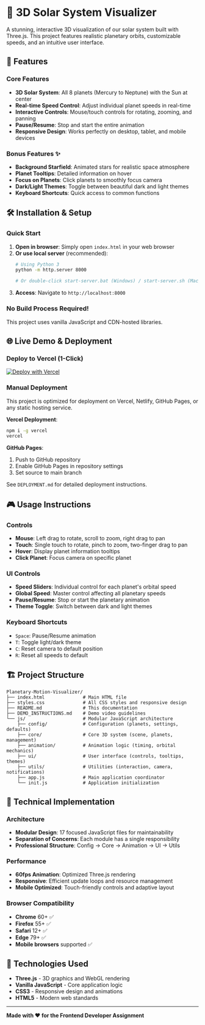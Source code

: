 # 🌟 3D Solar System Visualizer

A stunning, interactive 3D visualization of our solar system built with Three.js. This project features realistic planetary orbits, customizable speeds, and an intuitive user interface.

## 🚀 Features

### Core Features
- **3D Solar System**: All 8 planets (Mercury to Neptune) with the Sun at center
- **Real-time Speed Control**: Adjust individual planet speeds in real-time
- **Interactive Controls**: Mouse/touch controls for rotating, zooming, and panning
- **Pause/Resume**: Stop and start the entire animation
- **Responsive Design**: Works perfectly on desktop, tablet, and mobile devices

### Bonus Features ✨
- **Background Starfield**: Animated stars for realistic space atmosphere
- **Planet Tooltips**: Detailed information on hover
- **Focus on Planets**: Click planets to smoothly focus camera
- **Dark/Light Themes**: Toggle between beautiful dark and light themes
- **Keyboard Shortcuts**: Quick access to common functions

## 🛠️ Installation & Setup

### Quick Start
1. **Open in browser**: Simply open `index.html` in your web browser
2. **Or use local server** (recommended):
   ```bash
   # Using Python 3
   python -m http.server 8000
   
   # Or double-click start-server.bat (Windows) / start-server.sh (Mac/Linux)
   ```
3. **Access**: Navigate to `http://localhost:8000`

### No Build Process Required!
This project uses vanilla JavaScript and CDN-hosted libraries.

## 🌐 Live Demo & Deployment

### Deploy to Vercel (1-Click)
[![Deploy with Vercel](https://vercel.com/button)](https://vercel.com/new/clone?repository-url=https://github.com/yourusername/3d-solar-system-visualizer)

### Manual Deployment
This project is optimized for deployment on Vercel, Netlify, GitHub Pages, or any static hosting service.

**Vercel Deployment**:
```bash
npm i -g vercel
vercel
```

**GitHub Pages**:
1. Push to GitHub repository
2. Enable GitHub Pages in repository settings
3. Set source to main branch

See `DEPLOYMENT.md` for detailed deployment instructions.

## 🎮 Usage Instructions

### Controls
- **Mouse**: Left drag to rotate, scroll to zoom, right drag to pan
- **Touch**: Single touch to rotate, pinch to zoom, two-finger drag to pan
- **Hover**: Display planet information tooltips
- **Click Planet**: Focus camera on specific planet

### UI Controls
- **Speed Sliders**: Individual control for each planet's orbital speed
- **Global Speed**: Master control affecting all planetary speeds
- **Pause/Resume**: Stop or start the planetary animation
- **Theme Toggle**: Switch between dark and light themes

### Keyboard Shortcuts
- `Space`: Pause/Resume animation
- `T`: Toggle light/dark theme
- `C`: Reset camera to default position
- `R`: Reset all speeds to default

## 🏗️ Project Structure

```
Planetary-Motion-Visualizer/
├── index.html              # Main HTML file
├── styles.css              # All CSS styles and responsive design
├── README.md               # This documentation
├── DEMO_INSTRUCTIONS.md    # Demo video guidelines
└── js/                     # Modular JavaScript architecture
    ├── config/             # Configuration (planets, settings, defaults)
    ├── core/               # Core 3D system (scene, planets, management)
    ├── animation/          # Animation logic (timing, orbital mechanics)
    ├── ui/                 # User interface (controls, tooltips, themes)
    ├── utils/              # Utilities (interaction, camera, notifications)
    ├── app.js              # Main application coordinator
    └── init.js             # Application initialization
```

## 🎯 Technical Implementation

### Architecture
- **Modular Design**: 17 focused JavaScript files for maintainability
- **Separation of Concerns**: Each module has a single responsibility
- **Professional Structure**: Config → Core → Animation → UI → Utils

### Performance
- **60fps Animation**: Optimized Three.js rendering
- **Responsive**: Efficient update loops and resource management
- **Mobile Optimized**: Touch-friendly controls and adaptive layout

### Browser Compatibility
- **Chrome** 60+ ✅
- **Firefox** 55+ ✅ 
- **Safari** 12+ ✅
- **Edge** 79+ ✅
- **Mobile browsers** supported ✅

## 🙏 Technologies Used

- **Three.js** - 3D graphics and WebGL rendering
- **Vanilla JavaScript** - Core application logic
- **CSS3** - Responsive design and animations
- **HTML5** - Modern web standards

---

**Made with ❤️ for the Frontend Developer Assignment**

